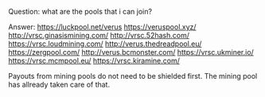 Question: what are the pools that i can join?

Answer:
https://luckpool.net/verus
https://veruspool.xyz/
http://vrsc.ginasismining.com/
http://vrsc.52hash.com/
https://vrsc.loudmining.com/
http://verus.thedreadpool.eu/
https://zergpool.com/
http://verus.bcmonster.com/
https://vrsc.ukminer.io/
https://vrsc.mcmpool.eu/
https://vrsc.kiramine.com/

Payouts from mining pools do not need to be shielded first. The mining pool has allready taken care of that.